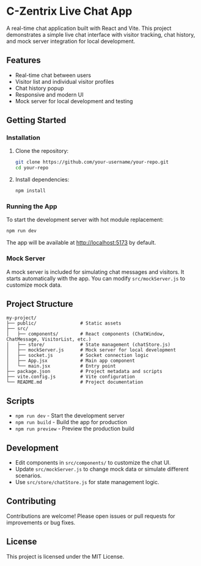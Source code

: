 # C-Zentrix Live Chat App

A real-time chat application built with React and Vite. This project demonstrates a simple live chat interface with visitor tracking, chat history, and mock server integration for local development.

## Features

- Real-time chat between users
- Visitor list and individual visitor profiles
- Chat history popup
- Responsive and modern UI
- Mock server for local development and testing

## Getting Started

### Installation

1. Clone the repository:
   ```bash
   git clone https://github.com/your-username/your-repo.git
   cd your-repo
   ```
2. Install dependencies:
   ```bash
   npm install
   ```

### Running the App

To start the development server with hot module replacement:

```bash
npm run dev
```

The app will be available at [http://localhost:5173](http://localhost:5173) by default.

### Mock Server

A mock server is included for simulating chat messages and visitors. It starts automatically with the app. You can modify `src/mockServer.js` to customize mock data.

## Project Structure

```
my-project/
├── public/                # Static assets
├── src/
│   ├── components/        # React components (ChatWindow, ChatMessage, VisitorList, etc.)
│   ├── store/             # State management (chatStore.js)
│   ├── mockServer.js      # Mock server for local development
│   ├── socket.js          # Socket connection logic
│   ├── App.jsx            # Main app component
│   └── main.jsx           # Entry point
├── package.json           # Project metadata and scripts
├── vite.config.js         # Vite configuration
└── README.md              # Project documentation
```

## Scripts

- `npm run dev` - Start the development server
- `npm run build` - Build the app for production
- `npm run preview` - Preview the production build

## Development

- Edit components in `src/components/` to customize the chat UI.
- Update `src/mockServer.js` to change mock data or simulate different scenarios.
- Use `src/store/chatStore.js` for state management logic.

## Contributing

Contributions are welcome! Please open issues or pull requests for improvements or bug fixes.

## License

This project is licensed under the MIT License.
